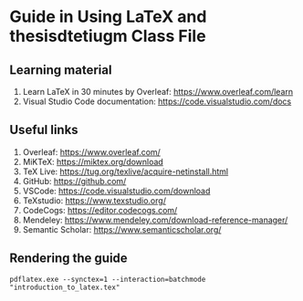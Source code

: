 # Guide in Using LaTeX and thesisdtetiugm Class File

## Learning material

1. Learn LaTeX in 30 minutes by Overleaf: <https://www.overleaf.com/learn>
1. Visual Studio Code documentation: <https://code.visualstudio.com/docs>

## Useful links

1. Overleaf: <https://www.overleaf.com/>
1. MiKTeX: <https://miktex.org/download>
1. TeX Live: <https://tug.org/texlive/acquire-netinstall.html>
1. GitHub: <https://github.com/>
1. VSCode: <https://code.visualstudio.com/download>
1. TeXstudio: <https://www.texstudio.org/>
1. CodeCogs: <https://editor.codecogs.com/>
1. Mendeley: <https://www.mendeley.com/download-reference-manager/>
1. Semantic Scholar: <https://www.semanticscholar.org/>

## Rendering the guide

```shell
pdflatex.exe --synctex=1 --interaction=batchmode "introduction_to_latex.tex"
```
